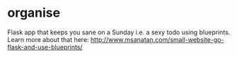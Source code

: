 organise
========

Flask app that keeps you sane on a Sunday i.e. a sexy todo using blueprints. Learn more about that here:
http://www.msanatan.com/small-website-go-flask-and-use-blueprints/
